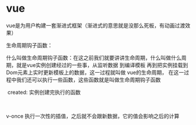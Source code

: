 # vue

vue是为用户构建一套渐进式框架（渐进式的意思就是没那么死板，有动画过渡效果）



生命周期钩子函数：

什么叫做生命周期钩子函数：在这之前我们就要讲讲生命周期，什么叫做什么周期，就是vue实例创建经过的一些事，从监听数据 到编译模板 再到把实例挂载到Dom元素上实时更新模板上的数据，这一过程就叫做 vue的生命周期， 在这一过程中我们还可以执行一些函数，这些函数就是叫做生命周期钩子函数

​	created: 实例创建完执行的函数

​	

v-once 执行一次性的插值，之后就不会跟新数据，它的值会影响之后的计算